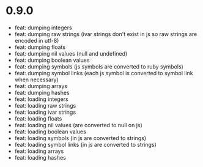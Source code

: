 # 0.9.0
- feat: dumping integers
- feat: dumping raw strings (ivar strings don't exist in js so raw strings are encoded in utf-8)
- feat: dumping floats
- feat: dumping nil values (null and undefined)
- feat: dumping boolean values
- feat: dumping symbols (js symbols are converted to ruby symbols)
- feat: dumping symbol links (each js symbol is converted to symbol link when necessary)
- feat: dumping arrays
- feat: dumping hashes
- feat: loading integers
- feat: loading raw strings
- feat: loading ivar strings
- feat: loading floats
- feat: loading nil values (are converted to null on js)
- feat: loading boolean values
- feat: loading symbols (in js are converted to strings)
- feat: loading symbol links (in js are converted to strings)
- feat: loading arrays
- feat: loading hashes
